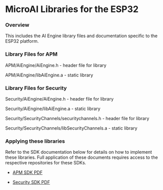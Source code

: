 # MicroAI Libraries for the ESP32


### Overview
This includes the AI Engine library files and documentation specific to the ESP32 platform.



### Library Files for APM
  APM/AiEngine/AiEngine.h  - header file for library
  
  APM/AiEngine/libAiEngine.a  - static library


### Library Files for Security
  Security/AiEngine/AiEngine.h  - header file for library
  
  Security/AiEngine/libAiEngine.a  - static library

  Security/SecurityChannels/securitychannels.h  - header file for library
  
  Security/SecurityChannels/libSecurityChannels.a  - static library


### Applying these libraries

Refer to the SDK documentation below for details on how to implement these libraries.  Full application of these documents requires access to the respective repositories for these SDKs.

* [APM SDK PDF](APM/microAI%20ESP32%20APM%20SDK%20Version%201.0.pdf)

* [Security SDK PDF](Security/microAI%20ESP32%20Security%20SDK%20Version%201.0.pdf)




